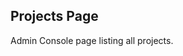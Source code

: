 Projects Page
-------------
Admin Console page listing all projects.

[icon]: fa://fa-file-text/#aacf80
